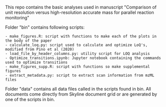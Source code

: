 This repo contains the basic analyses used in manuscript "Comparison of unit resolution versus high-resolution accurate mass for parallel reaction monitoring"

Folder "bin" contains following scripts:

    - make_figures.R: script with functions to make each of the plots in the body of the paper
    - calculate_loq.py: script used to calculate and optimize LoQ's, modified from Pino et al (2020)
    - load_file_by_header_columns.py: utility script for LOQ analysis
    - Optimize_transitions.ipynb: Jupyter notebook containing the commands used to optimize transitions 
    - make_figures_supp.R: script with functions so make supplemental figures
    - extract_metadata.py: script to extract scan information from mzML files

Folder "data" contains all data files called in the scripts found in bin. All documents come directly from Skyline document grid or are generated by one of the scripts in bin. 

